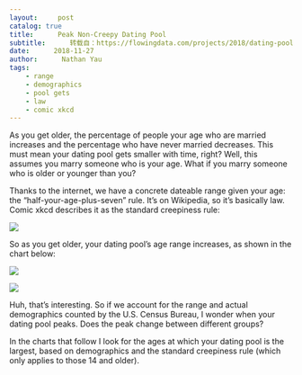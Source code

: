 ```yaml
---
layout:     post
catalog: true
title:      Peak Non-Creepy Dating Pool
subtitle:      转载自：https://flowingdata.com/projects/2018/dating-pool/
date:      2018-11-27
author:      Nathan Yau
tags:
    - range
    - demographics
    - pool gets
    - law
    - comic xkcd
---
```


As you get older, the percentage of people your age who are married increases and the percentage who have never married decreases. This must mean your dating pool gets smaller with time, right? Well, this assumes you marry someone who is your age. What if you marry someone who is older or younger than you?

Thanks to the internet, we have a concrete dateable range given your age: the “half-your-age-plus-seven” rule. It’s on Wikipedia, so it’s basically law. Comic xkcd describes it as the standard creepiness rule:

![](https://flowingdata.com/projects/2018/dating-pool/images/dating_pools_xkcd.png)



So as you get older, your dating pool’s age range increases, as shown in the chart below:







![](https://flowingdata.com/projects/2018/dating-pool/images/dating-pool-range-desktop.png)




















![](https://flowingdata.com/projects/2018/dating-pool/images/dating-pool-range-mobile.png)























Huh, that’s interesting. So if we account for the range and actual demographics counted by the U.S. Census Bureau, I wonder when your dating pool peaks. Does the peak change between different groups?



In the charts that follow I look for the ages at which your dating pool is the largest, based on demographics and the standard creepiness rule (which only applies to those 14 and older).

